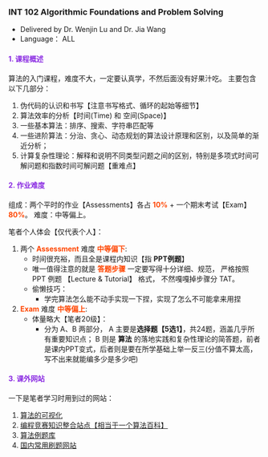 ### INT 102 Algorithmic Foundations and Problem Solving
- Delivered by Dr. Wenjin Lu and Dr. Jia Wang
- Language： ALL

#### <font color='blueviolet'>1. 课程概述</font>

算法的入门课程，难度不大，一定要认真学，不然后面没有好果汁吃。
主要包含以下几部分：
1. 伪代码的认识和书写【注意书写格式、循环的起始等细节】
2. 算法效率的分析【时间(Time) 和 空间(Space)】
3. 一些基本算法：排序、搜索、字符串匹配等
4. 一些进阶算法：分治、贪心、动态规划的算法设计原理和区别，以及简单的渐近分析；
5. 计算复杂性理论：解释和说明不同类型问题之间的区别，特别是多项式时间可解问题和指数时间可解问题【重难点】

#### <font color='blueviolet'>2. 作业难度</font>
组成：两个平时的作业【Assessments】各占 **<font color='orangered'>10%</font>** + 一个期末考试【Exam】**<font color='orangered'>80%</font>**。
难度：中等偏上。

笔者个人体会【仅代表个人】：
1. 两个 **<font color='orangered'>Assessment</font>** 难度 **<font color='orangered'>中等偏下</font>**:
   - 时间很充裕，而且全是课程内知识【指 **PPT例题**】
   - 唯一值得注意的就是 **<font color='orangered'>答题步骤</font>** 一定要写得十分详细、规范， 严格按照 PPT 例题 【Lecture & Tutorial】 格式， 不然嘎嘎掉步骤分 TAT。
   - 偷懒技巧：
     - 学完算法怎么能不动手实现一下捏，实现了怎么不可能拿来用捏
2. **<font color='orangered'>Exam</font>** 难度 **<font color='orangered'>中等偏上</font>**:
   - 体量略大【笔者20级】：
     - 分为 A、B 两部分， A 主要是**选择题【5选1】**，共24题，涵盖几乎所有重要知识点； B 则是 **算法** 的落地实践和复杂性理论的简答题，前者是课内PPT变式，后者则是要在所学基础上举一反三(分值不算太高，写不出来就能编多少是多少吧)

#### <font color='blueviolet'>3. 课外网站</font>
一下是笔者学习时用到过的网站：
1. <a href="https://visualgo.net/en" target="_blank">算法的可视化</a>
2. <a href="https://oi-wiki.org/" target="_blank">编程竞赛知识整合站点【相当于一个算法百科】</a>
3. <a href="https://www.geeksforgeeks.org/fundamentals-of-algorithms/?ref=ghm" target="_blank">算法例题库</a>
4. <a href="https://leetcode.cn/" target="_blank">国内常用刷题网站</a>

